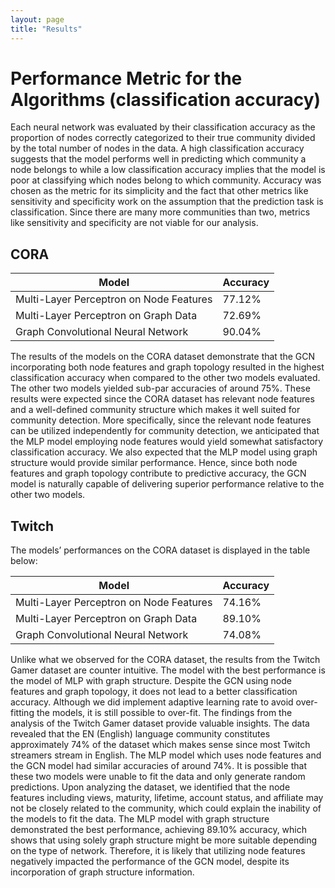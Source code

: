 ```yaml
---
layout: page
title: "Results"
---
```


# Performance Metric for the Algorithms (classification accuracy)

Each neural network was evaluated by their classification accuracy as the proportion of nodes correctly categorized to their true community divided by the total number of nodes in the data. A high classification accuracy suggests that the model performs well in predicting which community a node belongs to while a low classification accuracy implies that the model is poor at classifying which nodes belong to which community. Accuracy was chosen as the metric for its simplicity and the fact that other metrics like sensitivity and specificity work on the assumption that the prediction task is classification. Since there are many more communities than two, metrics like sensitivity and specificity are not viable for our analysis.

## CORA

| Model         | Accuracy         |
|------------------|------------------|
| Multi-Layer Perceptron on Node Features      | 77.12%     |
| Multi-Layer Perceptron on Graph Data     | 72.69%      |
| Graph Convolutional Neural Network     | 90.04%      |

The results of the models on the CORA dataset demonstrate that the GCN incorporating both node features and graph topology resulted in the highest classification accuracy when compared to the other two models evaluated. The other two models yielded sub-par accuracies of around $75\%$. These results were expected since the CORA dataset has relevant node features and a well-defined community structure which makes it well suited for community detection.  More specifically, since the relevant node features can be utilized independently for community detection, we anticipated that the MLP model employing node features would yield somewhat satisfactory classification accuracy. We also expected that the MLP model using graph structure would provide similar performance. Hence, since both node features and graph topology contribute to predictive accuracy, the GCN model is naturally capable of delivering superior performance relative to the other two models.

## Twitch

The models’ performances on the CORA dataset is displayed in the table below:

| Model         | Accuracy         |
|------------------|------------------|
| Multi-Layer Perceptron on Node Features      | 74.16%     |
| Multi-Layer Perceptron on Graph Data     | 89.10%      |
| Graph Convolutional Neural Network     | 74.08%      |

Unlike what we observed for the CORA dataset, the results from the Twitch Gamer dataset are counter intuitive. The model with the best performance is the model of MLP with graph structure. Despite the GCN using node features and graph topology, it does not lead to a better classification accuracy. Although we did implement adaptive learning rate to avoid over-fitting the models, it is still possible to over-fit. The findings from the analysis of the Twitch Gamer dataset provide valuable insights. The data revealed that the EN (English) language community constitutes approximately $74\%$ of the dataset which makes sense since most Twitch streamers stream in English. The MLP model which uses node features and the GCN model had similar accuracies of around $74\%$. It is possible that these two models were unable to fit the data and only generate random predictions. Upon analyzing the dataset, we identified that the node features including views, maturity, lifetime, account status, and affiliate may not be closely related to the community, which could explain the inability of the models to fit the data. The MLP model with graph structure demonstrated the best performance, achieving $89.10\%$ accuracy, which shows that using solely graph structure might be more suitable depending on the type of network. Therefore, it is likely that utilizing node features negatively impacted the performance of the GCN model, despite its incorporation of graph structure information.
